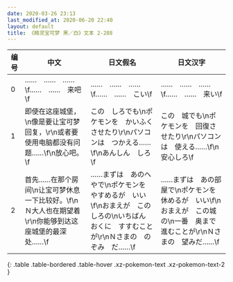 ```yaml
---
date: 2020-03-26 23:13
last_modified_at: 2020-06-20 22:40
layout: default
title: 《精灵宝可梦 黑／白》文本 2-288
---
```

| 编号 | 中文 | 日文假名 | 日文汉字 |
| ---- | ---- | ---- | --- |
| 0 | ……　……　……\f……　……　来吧\f | ……　……　……\f……　……　こい\f | ……　……　……\f……　……　来い\f |
| 1 | 即使在这座城堡，\n像是要让宝可梦回复，\r\n或者要使用电脑都没有问题……\f\n放心吧。\f | この　しろでも\nポケモンを　かいふく　させたり\r\nパソコンは　つかえる……\f\nあんしん　しろ\f | この　城でも\nポケモンを　回復させたり\r\nパソコンは　使える……\f\n安心しろ\f |
| 2 | 首先……在那个房间\n让宝可梦休息一下比较好。\f\nＮ大人也在期望着\r\n你能够到达这座城堡的最深处……\f | ……まずは　あのへやで\nポケモンを　やすめるが　いい\f\nおまえが　この　しろの\nいちばん　おくに　すすむことが\r\nＮさまの　のぞみ　だ……\f | ……まずは　あの部屋で\nポケモンを　休めるが　いい\f\nおまえが　この城の\n一番　奥まで　進むことが\r\nＮさまの　望みだ……\f |
{: .table .table-bordered .table-hover .xz-pokemon-text .xz-pokemon-text-2 }